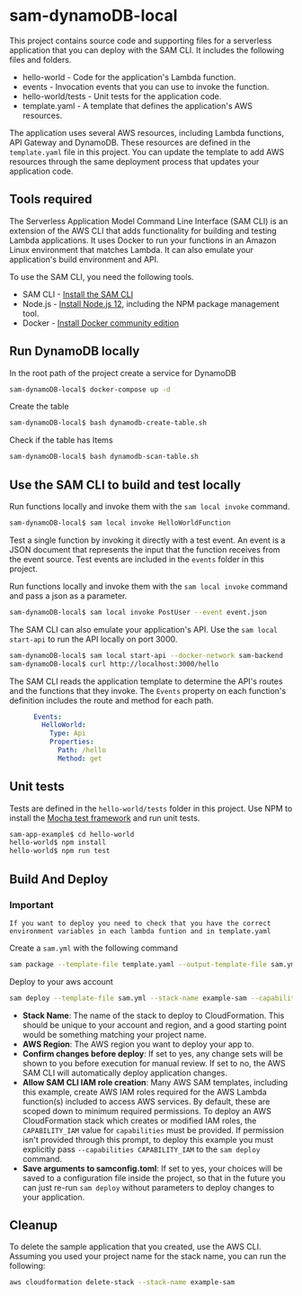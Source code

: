 # sam-dynamoDB-local

This project contains source code and supporting files for a serverless application that you can deploy with the SAM CLI. It includes the following files and folders.

- hello-world - Code for the application's Lambda function.
- events - Invocation events that you can use to invoke the function.
- hello-world/tests - Unit tests for the application code. 
- template.yaml - A template that defines the application's AWS resources.

The application uses several AWS resources, including Lambda functions, API Gateway and DynamoDB. These resources are defined in the `template.yaml` file in this project. You can update the template to add AWS resources through the same deployment process that updates your application code.

## Tools required

The Serverless Application Model Command Line Interface (SAM CLI) is an extension of the AWS CLI that adds functionality for building and testing Lambda applications. It uses Docker to run your functions in an Amazon Linux environment that matches Lambda. It can also emulate your application's build environment and API.

To use the SAM CLI, you need the following tools.

* SAM CLI - [Install the SAM CLI](https://docs.aws.amazon.com/serverless-application-model/latest/developerguide/serverless-sam-cli-install.html)
* Node.js - [Install Node.js 12](https://nodejs.org/en/), including the NPM package management tool.
* Docker - [Install Docker community edition](https://hub.docker.com/search/?type=edition&offering=community)

## Run DynamoDB locally

In the root path of the project create a service for DynamoDB
```bash
sam-dynamoDB-local$ docker-compose up -d
```

Create the table
```bash
sam-dynamoDB-local$ bash dynamodb-create-table.sh 
```

Check if the table has Items
```bash
sam-dynamoDB-local$ bash dynamodb-scan-table.sh 
```

## Use the SAM CLI to build and test locally

Run functions locally and invoke them with the `sam local invoke` command.

```bash
sam-dynamoDB-local$ sam local invoke HelloWorldFunction
```

Test a single function by invoking it directly with a test event. An event is a JSON document that represents the input that the function receives from the event source. Test events are included in the `events` folder in this project.

Run functions locally and invoke them with the `sam local invoke` command and pass a json as a parameter.

```bash
sam-dynamoDB-local$ sam local invoke PostUser --event event.json
```

The SAM CLI can also emulate your application's API. Use the `sam local start-api` to run the API locally on port 3000.

```bash
sam-dynamoDB-local$ sam local start-api --docker-network sam-backend
sam-dynamoDB-local$ curl http://localhost:3000/hello
```

The SAM CLI reads the application template to determine the API's routes and the functions that they invoke. The `Events` property on each function's definition includes the route and method for each path.

```yaml
      Events:
        HelloWorld:
          Type: Api
          Properties:
            Path: /hello
            Method: get
```

## Unit tests

Tests are defined in the `hello-world/tests` folder in this project. Use NPM to install the [Mocha test framework](https://mochajs.org/) and run unit tests.

```bash
sam-app-example$ cd hello-world
hello-world$ npm install
hello-world$ npm run test
```

## Build And Deploy
### Important

`If you want to deploy you need to check that you have the correct environment variables in each lambda funtion and in template.yaml`

Create a `sam.yml` with the following command
```bash
sam package --template-file template.yaml --output-template-file sam.yml --s3-bucket "your S3 bucket name"
```

Deploy to your aws account
```bash
sam deploy --template-file sam.yml --stack-name example-sam --capabilities CAPABILITY_IAM
```

* **Stack Name**: The name of the stack to deploy to CloudFormation. This should be unique to your account and region, and a good starting point would be something matching your project name.
* **AWS Region**: The AWS region you want to deploy your app to.
* **Confirm changes before deploy**: If set to yes, any change sets will be shown to you before execution for manual review. If set to no, the AWS SAM CLI will automatically deploy application changes.
* **Allow SAM CLI IAM role creation**: Many AWS SAM templates, including this example, create AWS IAM roles required for the AWS Lambda function(s) included to access AWS services. By default, these are scoped down to minimum required permissions. To deploy an AWS CloudFormation stack which creates or modified IAM roles, the `CAPABILITY_IAM` value for `capabilities` must be provided. If permission isn't provided through this prompt, to deploy this example you must explicitly pass `--capabilities CAPABILITY_IAM` to the `sam deploy` command.
* **Save arguments to samconfig.toml**: If set to yes, your choices will be saved to a configuration file inside the project, so that in the future you can just re-run `sam deploy` without parameters to deploy changes to your application.

## Cleanup

To delete the sample application that you created, use the AWS CLI. Assuming you used your project name for the stack name, you can run the following:

```bash
aws cloudformation delete-stack --stack-name example-sam
```
